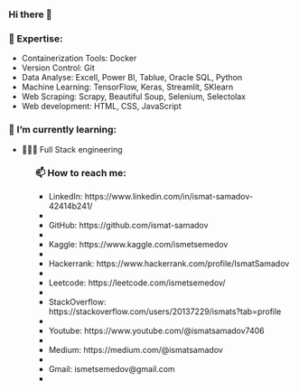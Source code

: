 ### Hi there 👋

<h3>🔭 Expertise:</h3>
<ul>
    <li>Containerization Tools: Docker</li>
    <li>Version Control: Git</li>
    <li>Data Analyse: Excell, Power BI, Tablue, Oracle SQL, Python</li>
    <li>Machine Learning: TensorFlow, Keras, Streamlit, SKlearn</li>
    <li>Web Scraping: Scrapy, Beautiful Soup, Selenium, Selectolax </li>
    <li>Web development: HTML, CSS, JavaScript</li>
</ul>

<h3>🌱 I’m currently learning:</h3>
  <ul>
    <li>👨🏻‍💻 Full Stack engineering </li>
    <ul/>

<h3>📫 How to reach me:</h3>
<ul>
  <li>LinkedIn: https://www.linkedin.com/in/ismat-samadov-42414b241/ <li/>
  <li>GitHub: https://github.com/ismat-samadov <li/>
  <li>Kaggle: https://www.kaggle.com/ismetsemedov <li/>
  <li>Hackerrank: https://www.hackerrank.com/profile/IsmatSamadov <li/>
  <li>Leetcode: https://leetcode.com/ismetsemedov/ <li/>
  <li>StackOverflow: https://stackoverflow.com/users/20137229/ismats?tab=profile <li/>
  <li>Youtube: https://www.youtube.com/@ismatsamadov7406 <li/>
  <li>Medium: https://medium.com/@ismatsamadov <li/>
  <li>Gmail: ismetsemedov@gmail.com <li/>
  </ul>


